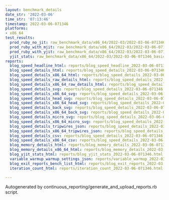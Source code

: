 ```yaml
---
layout: benchmark_details
date_str: '2022-03-06'
time_str: '07:13:46'
timestamp: 2022-03-06-071346
platforms:
- x86_64
test_results:
  prod_ruby_no_jit: raw_benchmark_data/x86_64/2022-03/2022-03-06-071346_basic_benchmark_prod_ruby_no_jit.json
  prod_ruby_with_mjit: raw_benchmark_data/x86_64/2022-03/2022-03-06-071346_basic_benchmark_prod_ruby_with_mjit.json
  prod_ruby_with_yjit: raw_benchmark_data/x86_64/2022-03/2022-03-06-071346_basic_benchmark_prod_ruby_with_yjit.json
  yjit_stats: raw_benchmark_data/x86_64/2022-03/2022-03-06-071346_basic_benchmark_yjit_stats.json
reports:
  blog_speed_headline_html: reports/blog_speed_headline_2022-03-06-071346.html
  blog_speed_details_html: reports/blog_speed_details_2022-03-06-071346.html
  blog_speed_details_x86_64_html: reports/blog_speed_details_2022-03-06-071346.x86_64.html
  blog_speed_details_raw_details_html: reports/blog_speed_details_2022-03-06-071346.raw_details.html
  blog_speed_details_x86_64_raw_details_html: reports/blog_speed_details_2022-03-06-071346.x86_64.raw_details.html
  blog_speed_details_svg: reports/blog_speed_details_2022-03-06-071346.svg
  blog_speed_details_x86_64_svg: reports/blog_speed_details_2022-03-06-071346.x86_64.svg
  blog_speed_details_head_svg: reports/blog_speed_details_2022-03-06-071346.head.svg
  blog_speed_details_x86_64_head_svg: reports/blog_speed_details_2022-03-06-071346.x86_64.head.svg
  blog_speed_details_back_svg: reports/blog_speed_details_2022-03-06-071346.back.svg
  blog_speed_details_x86_64_back_svg: reports/blog_speed_details_2022-03-06-071346.x86_64.back.svg
  blog_speed_details_micro_svg: reports/blog_speed_details_2022-03-06-071346.micro.svg
  blog_speed_details_x86_64_micro_svg: reports/blog_speed_details_2022-03-06-071346.x86_64.micro.svg
  blog_speed_details_tripwires_json: reports/blog_speed_details_2022-03-06-071346.tripwires.json
  blog_speed_details_x86_64_tripwires_json: reports/blog_speed_details_2022-03-06-071346.x86_64.tripwires.json
  blog_speed_details_csv: reports/blog_speed_details_2022-03-06-071346.csv
  blog_speed_details_x86_64_csv: reports/blog_speed_details_2022-03-06-071346.x86_64.csv
  blog_memory_details_html: reports/blog_memory_details_2022-03-06-071346.html
  blog_memory_details_x86_64_html: reports/blog_memory_details_2022-03-06-071346.x86_64.html
  blog_yjit_stats_html: reports/blog_yjit_stats_2022-03-06-071346.html
  variable_warmup_warmup_settings_json: reports/variable_warmup_2022-03-06-071346.warmup_settings.json
  blog_exit_reports_bench_list_html: reports/blog_exit_reports_2022-03-06-071346.bench_list.html
  iteration_count_html: reports/iteration_count_2022-03-06-071346.html

---
```

Autogenerated by continuous_reporting/generate_and_upload_reports.rb script.

